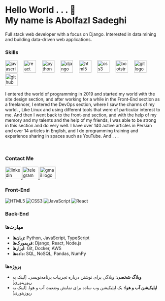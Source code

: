 <br clear="both">

<h1 align="left">Hello World . . . 👋 <br>My name is Abolfazl Sadeghi</h1>
Full stack web developer with a focus on Django. Interested in data mining and building data-driven web applications.

<br clear="both">

<h3 align="left">Skills</h3>

<div align="left">
  <a href="#"><img src="https://skillicons.dev/icons?i=js" height="40" alt="javascript logo"  /></a>
  <img width="12" />
  <a href="#"><img src="https://skillicons.dev/icons?i=react" height="40" alt="react logo"  /></a>
  <img width="12" />
  <a href="#"><img src="https://skillicons.dev/icons?i=py" height="40" alt="python logo"  /></a>
  <img width="12" />
  <a href="#"><img src="https://skillicons.dev/icons?i=django" height="40" alt="django logo"  /></a>
  <img width="12" />
  <a href="#"><img src="https://skillicons.dev/icons?i=html" height="40" alt="html5 logo"  /></a>
  <img width="12" />
  <a href="#"><img src="https://skillicons.dev/icons?i=css" height="40" alt="css3 logo"  /></a>
  <img width="12" />
  <a href="#"><img src="https://skillicons.dev/icons?i=bootstrap" height="40" alt="bootstrap logo"  /></a>
  <img width="12" />
  <a href="#"><img src="https://skillicons.dev/icons?i=git" height="40" alt="git logo"  /></a>
  <img width="12" />
  <a href="#"><img src="https://skillicons.dev/icons?i=github" height="40" alt="github logo"  /></a>
  <img width="12" />
</div>

<p align="left">I entered the world of programming in 2019 and started my world with the site design section, and after working for a while in the Front-End section as a freelancer, I entered the DevOps section, where I saw the charms of my world. , Like Linux and using different tools that were of particular interest to me. And then I went back to the front-end section, and with the help of my memory and my talents and the help of my friends, I was able to be strong in this section and do very well. I have over 140 active articles in Persian and over 14 articles in English, and I do programming training and experience sharing in spaces such as YouTube. And . . .</p>

<br clear="both">

<h3 align="left">Contact Me</h3>

<div align="left">
  <a href="https://www.linkedin.com/in/sadeghi-abolfazl">
    <img src="https://raw.githubusercontent.com/maurodesouza/profile-readme-generator/master/src/assets/icons/social/linkedin/default.svg" width="52" height="40" alt="linkedin logo"  />
  </a>
  <a href="#">
    <img src="https://raw.githubusercontent.com/maurodesouza/profile-readme-generator/master/src/assets/icons/social/telegram/default.svg" width="52" height="40" alt="telegram logo"  />
  </a>
  <a href="#">
    <img src="https://raw.githubusercontent.com/maurodesouza/profile-readme-generator/master/src/assets/icons/social/gmail/default.svg" width="52" height="40" alt="gmail logo"  />
  </a>
</div>

### Front-End
![HTML5](https://img.shields.io/badge/HTML5-E34F26?logo=HTML5&logoColor=white&style=for-the-badge)
![CSS3](https://img.shields.io/badge/CSS3-1572B6?logo=CSS3&logoColor=white&style=for-the-badge)
![JavaScript](https://img.shields.io/badge/JavaScript-F7DF1E?logo=JavaScript&logoColor=black&style=for-the-badge)
![React](https://img.shields.io/badge/React-61DAFB?logo=React&logoColor=black&style=for-the-badge)

### Back-End



### مهارت‌ها
* **زبان‌ها:** Python, JavaScript, TypeScript
* **فریمورک‌ها:** Django, React, Node.js
* **ابزارها:** Git, Docker, AWS
* **داده‌ها:** SQL, NoSQL, Pandas, NumPy

### پروژه‌ها
* **وبلاگ شخصی:** وبلاگی برای نوشتن درباره تجربیات برنامه‌نویسی. [لینک به رپوزیتوری]
* **اپلیکیشن آب و هوا:** یک اپلیکیشن وب ساده برای نمایش وضعیت آب و هوا. [لینک به رپوزیتوری]

